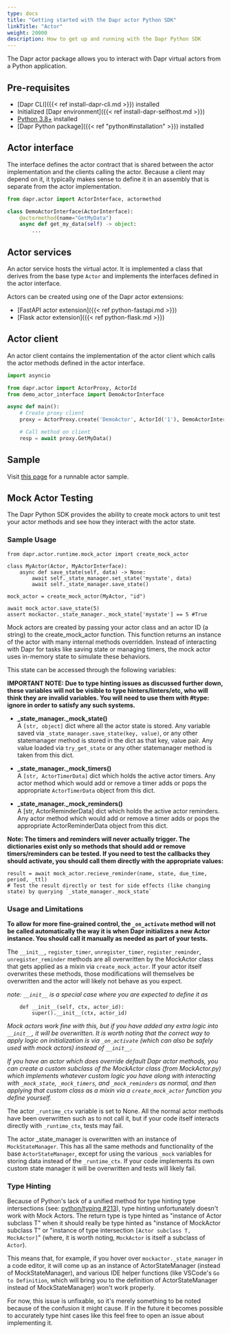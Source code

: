 ```yaml
---
type: docs
title: "Getting started with the Dapr actor Python SDK"
linkTitle: "Actor"
weight: 20000
description: How to get up and running with the Dapr Python SDK
---
```


The Dapr actor package allows you to interact with Dapr virtual actors from a Python application.

## Pre-requisites

- [Dapr CLI]({{< ref install-dapr-cli.md >}}) installed
- Initialized [Dapr environment]({{< ref install-dapr-selfhost.md >}})
- [Python 3.8+](https://www.python.org/downloads/) installed
- [Dapr Python package]({{< ref "python#installation" >}}) installed

## Actor interface

The interface defines the actor contract that is shared between the actor implementation and the clients calling the actor. Because a client may depend on it, it typically makes sense to define it in an assembly that is separate from the actor implementation.

```python
from dapr.actor import ActorInterface, actormethod

class DemoActorInterface(ActorInterface):
    @actormethod(name="GetMyData")
    async def get_my_data(self) -> object:
        ...
```

## Actor services

An actor service hosts the virtual actor. It is implemented a class that derives from the base type `Actor` and implements the interfaces defined in the actor interface.

Actors can be created using one of the Dapr actor extensions:
   - [FastAPI actor extension]({{< ref python-fastapi.md >}})
   - [Flask actor extension]({{< ref python-flask.md >}})

## Actor client

An actor client contains the implementation of the actor client which calls the actor methods defined in the actor interface.

```python
import asyncio

from dapr.actor import ActorProxy, ActorId
from demo_actor_interface import DemoActorInterface

async def main():
    # Create proxy client
    proxy = ActorProxy.create('DemoActor', ActorId('1'), DemoActorInterface)

    # Call method on client
    resp = await proxy.GetMyData()
```

## Sample

Visit [this page](https://github.com/dapr/python-sdk/tree/v1.14.0/examples/demo_actor) for a runnable actor sample.


## Mock Actor Testing

The Dapr Python SDK provides the ability to create mock actors to unit test your actor methods and see how they interact with the actor state.

### Sample Usage 


```
from dapr.actor.runtime.mock_actor import create_mock_actor

class MyActor(Actor, MyActorInterface):
    async def save_state(self, data) -> None:
        await self._state_manager.set_state('mystate', data)
        await self._state_manager.save_state()

mock_actor = create_mock_actor(MyActor, "id")

await mock_actor.save_state(5)
assert mockactor._state_manager._mock_state['mystate'] == 5 #True
```
Mock actors are created by passing your actor class and an actor ID (a string) to the create_mock_actor function. This function returns an instance of the actor with many internal methods overridden. Instead of interacting with Dapr for tasks like saving state or managing timers, the mock actor uses in-memory state to simulate these behaviors.

This state can be accessed through the following variables:

**IMPORTANT NOTE: Due to type hinting issues as discussed further down, these variables will not be visible to type hinters/linters/etc, who will think they are invalid variables. You will need to use them with #type: ignore in order to satisfy any such systems.**

- **_state_manager._mock_state()**  
A `[str, object]` dict where all the actor state is stored. Any variable saved via `_state_manager.save_state(key, value)`, or any other statemanager method is stored in the dict as that key, value pair. Any value loaded via `try_get_state` or any other statemanager method is taken from this dict.

- **_state_manager._mock_timers()**  
A `[str, ActorTimerData]` dict which holds the active actor timers. Any actor method which would add or remove a timer adds or pops the appropriate `ActorTimerData` object from this dict.

- **_state_manager._mock_reminders()**  
A [str, ActorReminderData] dict which holds the active actor reminders. Any actor method which would add or remove a timer adds or pops the appropriate ActorReminderData object from this dict.

**Note: The timers and reminders will never actually trigger. The dictionaries exist only so methods that should add or remove timers/reminders can be tested. If you need to test the callbacks they should activate, you should call them directly with the appropriate values:**
```
result = await mock_actor.recieve_reminder(name, state, due_time, period, _ttl)
# Test the result directly or test for side effects (like changing state) by querying `_state_manager._mock_state`
```

### Usage and Limitations

**To allow for more fine-grained control, the `_on_activate` method will not be called automatically the way it is when Dapr initializes a new Actor instance. You should call it manually as needed as part of your tests.**

The `__init__`, `register_timer`, `unregister_timer`, `register_reminder`, `unregister_reminder` methods are all overwritten by the MockActor class that gets applied as a mixin via `create_mock_actor`. If your actor itself overwrites these methods, those modifications will themselves be overwritten and the actor will likely not behave as you expect.

*note: `__init__` is a special case where you are expected to define it as*
```
    def __init__(self, ctx, actor_id):
        super().__init__(ctx, actor_id)
```
*Mock actors work fine with this, but if you have added any extra logic into `__init__`, it will be overwritten. It is worth noting that the correct way to apply logic on initialization is via `_on_activate` (which can also be safely used with mock actors) instead of `__init__`.*

*If you have an actor which does override default Dapr actor methods, you can create a custom subclass of the MockActor class (from MockActor.py) which implements whatever custom logic you have along with interacting with `_mock_state`, `_mock_timers`, and `_mock_reminders` as normal, and then applying that custom class as a mixin via a `create_mock_actor` function you define yourself.*

The actor `_runtime_ctx` variable is set to None. All the normal actor methods have been overwritten such as to not call it, but if your code itself interacts directly with `_runtime_ctx`, tests may fail.

The actor _state_manager is overwritten with an instance of `MockStateManager`. This has all the same methods and functionality of the base `ActorStateManager`, except for using the various `_mock` variables for storing data instead of the `_runtime_ctx`. If your code implements its own custom state manager it will be overwritten and tests will likely fail.

### Type Hinting

Because of Python's lack of a unified method for type hinting type intersections (see: [python/typing #213](https://github.com/python/typing/issues/213)), type hinting unfortunately doesn't work with Mock Actors. The return type is type hinted as "instance of Actor subclass T" when it should really be type hinted as "instance of MockActor subclass T" or "instance of type intersection `[Actor subclass T, MockActor]`" (where, it is worth noting, `MockActor` is itself a subclass of `Actor`).

This means that, for example, if you hover over `mockactor._state_manager` in a code editor, it will come up as an instance of ActorStateManager (instead of MockStateManager), and various IDE helper functions (like VSCode's `Go to Definition`, which will bring you to the definition of ActorStateManager instead of MockStateManager) won't work properly.

For now, this issue is unfixable, so it's merely something to be noted because of the confusion it might cause. If in the future it becomes possible to accurately type hint cases like this feel free to open an issue about implementing it.